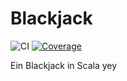 # Blackjack 
![CI](https://github.com/dereinzigejoni/Blackjack/actions/workflows/ci.yml/badge.svg)
[![Coverage](https://coveralls.io/repos/github/dereinzigejoni/Blackjack/badge.svg?branch=main)](https://coveralls.io/github/dereinzigejoni/blackjack?branch=main)

Ein Blackjack in Scala yey

